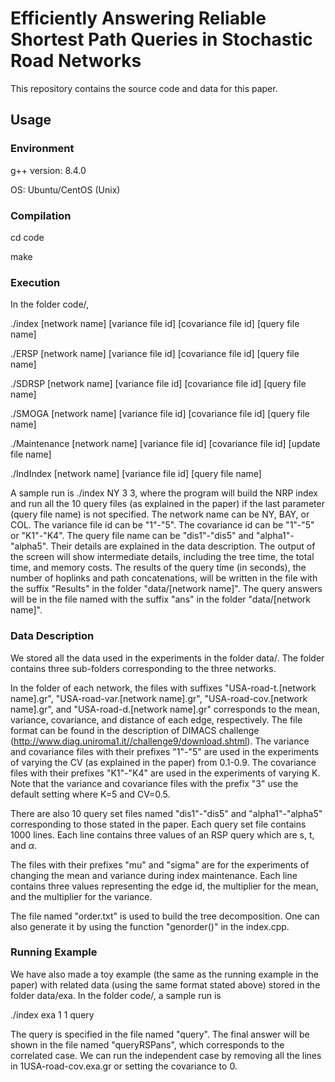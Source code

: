 # Efficiently Answering Reliable Shortest Path Queries in Stochastic Road Networks
This repository contains the source code and data for this paper. 

Usage
---------------

### Environment

g++ version: 8.4.0 

OS: Ubuntu/CentOS (Unix)

### Compilation

cd code

make

### Execution

In the folder code/,

./index [network name] [variance file id] [covariance file id] [query file name]

./ERSP [network name] [variance file id] [covariance file id] [query file name]

./SDRSP [network name] [variance file id] [covariance file id] [query file name]

./SMOGA [network name] [variance file id] [covariance file id] [query file name]

./Maintenance [network name] [variance file id] [covariance file id] [update file name]

./IndIndex [network name] [variance file id] [query file name]

A sample run is ./index NY 3 3, where the program will build the NRP index and run all the 10 query files (as explained in the paper) if the last parameter (query file name) is not specified. The network name can be NY, BAY, or COL. The variance file id can be "1"-"5". The covariance id can be "1"-"5" or "K1"-"K4". The query file name can be "dis1"-"dis5" and "alpha1"-"alpha5". Their details are explained in the data description. The output of the screen will show intermediate details, including the tree time, the total time, and memory costs. The results of the query time (in seconds), the number of hoplinks and path concatenations, will be written in the file with the suffix "Results" in the folder "data/[network name]". The query answers will be in the file named with the suffix "ans" in the folder "data/[network name]".

### Data Description

We stored all the data used in the experiments in the folder data/. The folder contains three sub-folders corresponding to the three networks.

In the folder of each network, the files with suffixes "USA-road-t.[network name].gr", "USA-road-var.[network name].gr", "USA-road-cov.[network name].gr", and "USA-road-d.[network name].gr" corresponds to the mean, variance, covariance, and distance of each edge, respectively. The file format can be found in the description of DIMACS challenge (http://www.diag.uniroma1.it//challenge9/download.shtml). The variance and covariance files with their prefixes "1"-"5" are used in the experiments of varying the CV (as explained in the paper) from 0.1-0.9. The covariance files with their prefixes "K1"-"K4" are used in the experiments of varying K. Note that the variance and covariance files with the prefix "3" use the default setting where K=5 and CV=0.5.

There are also 10 query set files named "dis1"-"dis5" and "alpha1"-"alpha5" corresponding to those stated in the paper. Each query set file contains 1000 lines. Each line contains three values of an RSP query which are s, t, and $\alpha$.

The files with their prefixes "mu" and "sigma" are for the experiments of changing the mean and variance during index maintenance. Each line contains three values representing the edge id, the multiplier for the mean, and the multiplier for the variance.

The file named "order.txt" is used to build the tree decomposition. One can also generate it by using the function "genorder()" in the index.cpp.

### Running Example

We have also made a toy example (the same as the running example in the paper) with related data (using the same format stated above) stored in the folder data/exa.  In the folder code/, a sample run is 

./index exa 1 1 query

The query is specified in the file named "query". The final answer will be shown in the file named "queryRSPans", which corresponds to the correlated case. We can run the independent case by removing all the lines in 1USA-road-cov.exa.gr or setting the covariance to 0. 

